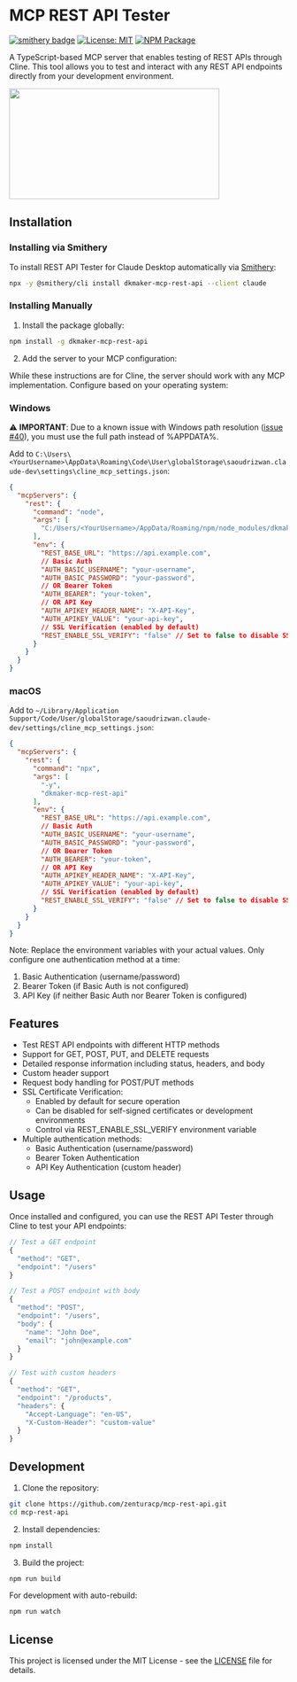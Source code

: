 # MCP REST API Tester
[![smithery badge](https://smithery.ai/badge/dkmaker-mcp-rest-api)](https://smithery.ai/server/dkmaker-mcp-rest-api)
[![License: MIT](https://img.shields.io/badge/License-MIT-yellow.svg)](https://opensource.org/licenses/MIT)
[![NPM Package](https://img.shields.io/npm/v/dkmaker-mcp-rest-api.svg)](https://www.npmjs.com/package/dkmaker-mcp-rest-api)

A TypeScript-based MCP server that enables testing of REST APIs through Cline. This tool allows you to test and interact with any REST API endpoints directly from your development environment.

<a href="https://glama.ai/mcp/servers/izr2sp4rqo">
  <img width="380" height="200" src="https://glama.ai/mcp/servers/izr2sp4rqo/badge" />
</a>

## Installation

### Installing via Smithery

To install REST API Tester for Claude Desktop automatically via [Smithery](https://smithery.ai/server/dkmaker-mcp-rest-api):

```bash
npx -y @smithery/cli install dkmaker-mcp-rest-api --client claude
```

### Installing Manually
1. Install the package globally:
```bash
npm install -g dkmaker-mcp-rest-api
```

2. Add the server to your MCP configuration:

While these instructions are for Cline, the server should work with any MCP implementation. Configure based on your operating system:

### Windows
⚠️ **IMPORTANT**: Due to a known issue with Windows path resolution ([issue #40](https://github.com/modelcontextprotocol/servers/issues/40)), you must use the full path instead of %APPDATA%.

Add to `C:\Users\<YourUsername>\AppData\Roaming\Code\User\globalStorage\saoudrizwan.claude-dev\settings\cline_mcp_settings.json`:
```json
{
  "mcpServers": {
    "rest": {
      "command": "node",
      "args": [
        "C:/Users/<YourUsername>/AppData/Roaming/npm/node_modules/dkmaker-mcp-rest-api/build/index.js"
      ],
      "env": {
        "REST_BASE_URL": "https://api.example.com",
        // Basic Auth
        "AUTH_BASIC_USERNAME": "your-username",
        "AUTH_BASIC_PASSWORD": "your-password",
        // OR Bearer Token
        "AUTH_BEARER": "your-token",
        // OR API Key
        "AUTH_APIKEY_HEADER_NAME": "X-API-Key",
        "AUTH_APIKEY_VALUE": "your-api-key",
        // SSL Verification (enabled by default)
        "REST_ENABLE_SSL_VERIFY": "false" // Set to false to disable SSL verification for self-signed certificates
      }
    }
  }
}
```

### macOS
Add to `~/Library/Application Support/Code/User/globalStorage/saoudrizwan.claude-dev/settings/cline_mcp_settings.json`:
```json
{
  "mcpServers": {
    "rest": {
      "command": "npx",
      "args": [
        "-y",
        "dkmaker-mcp-rest-api"
      ],
      "env": {
        "REST_BASE_URL": "https://api.example.com",
        // Basic Auth
        "AUTH_BASIC_USERNAME": "your-username",
        "AUTH_BASIC_PASSWORD": "your-password",
        // OR Bearer Token
        "AUTH_BEARER": "your-token",
        // OR API Key
        "AUTH_APIKEY_HEADER_NAME": "X-API-Key",
        "AUTH_APIKEY_VALUE": "your-api-key",
        // SSL Verification (enabled by default)
        "REST_ENABLE_SSL_VERIFY": "false" // Set to false to disable SSL verification for self-signed certificates
      }
    }
  }
}
```

Note: Replace the environment variables with your actual values. Only configure one authentication method at a time:
1. Basic Authentication (username/password)
2. Bearer Token (if Basic Auth is not configured)
3. API Key (if neither Basic Auth nor Bearer Token is configured)

## Features

- Test REST API endpoints with different HTTP methods
- Support for GET, POST, PUT, and DELETE requests
- Detailed response information including status, headers, and body
- Custom header support
- Request body handling for POST/PUT methods
- SSL Certificate Verification:
  - Enabled by default for secure operation
  - Can be disabled for self-signed certificates or development environments
  - Control via REST_ENABLE_SSL_VERIFY environment variable
- Multiple authentication methods:
  - Basic Authentication (username/password)
  - Bearer Token Authentication
  - API Key Authentication (custom header)

## Usage

Once installed and configured, you can use the REST API Tester through Cline to test your API endpoints:

```typescript
// Test a GET endpoint
{
  "method": "GET",
  "endpoint": "/users"
}

// Test a POST endpoint with body
{
  "method": "POST",
  "endpoint": "/users",
  "body": {
    "name": "John Doe",
    "email": "john@example.com"
  }
}

// Test with custom headers
{
  "method": "GET",
  "endpoint": "/products",
  "headers": {
    "Accept-Language": "en-US",
    "X-Custom-Header": "custom-value"
  }
}
```

## Development

1. Clone the repository:
```bash
git clone https://github.com/zenturacp/mcp-rest-api.git
cd mcp-rest-api
```

2. Install dependencies:
```bash
npm install
```

3. Build the project:
```bash
npm run build
```

For development with auto-rebuild:
```bash
npm run watch
```

## License

This project is licensed under the MIT License - see the [LICENSE](LICENSE) file for details.
